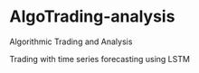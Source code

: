 # AlgoTrading-analysis
Algorithmic Trading and Analysis

Trading with time series forecasting using LSTM
